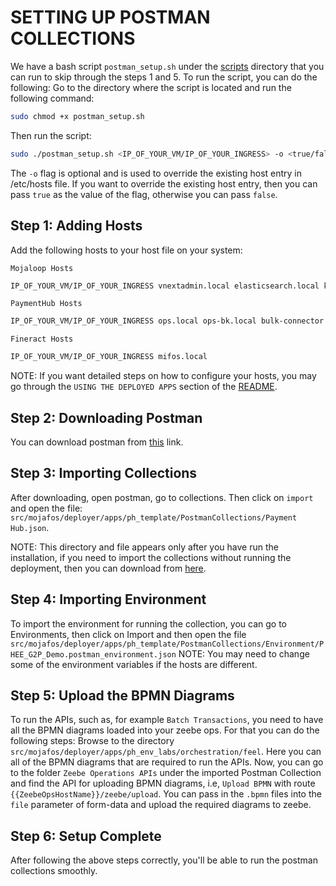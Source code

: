 # SETTING UP POSTMAN COLLECTIONS

We have a bash script `postman_setup.sh` under the [scripts](../scripts/post_installation.sh) directory that you can run to skip through the steps 1 and 5. 
To run the script, you can do the following:
Go to the directory where the script is located and run the following command:
```bash
sudo chmod +x postman_setup.sh
```
Then run the script:
```bash
sudo ./postman_setup.sh <IP_OF_YOUR_VM/IP_OF_YOUR_INGRESS> -o <true/false>
```

The `-o` flag is optional and is used to override the existing host entry in /etc/hosts file. If you want to override the existing host entry, then you can pass `true` as the value of the flag, otherwise you can pass `false`.

## Step 1: Adding Hosts
Add the following hosts to your host file on your system:

`Mojaloop Hosts`
```bash
IP_OF_YOUR_VM/IP_OF_YOUR_INGRESS vnextadmin.local elasticsearch.local kibana.local mongoexpress.local kafkaconsole.local fspiop.local bluebank.local greenbank.local mifos.local
```

`PaymentHub Hosts`
```bash
IP_OF_YOUR_VM/IP_OF_YOUR_INGRESS ops.local ops-bk.local bulk-connector.local messagegateway.local minio.local ams-mifos.local bill-pay.local channel.local channel-gsma.local crm.local mockpayment.local mojaloop.local identity-mapper.local analytics.local vouchers.local zeebeops.local notifications.local
```

`Fineract Hosts`
```bash
IP_OF_YOUR_VM/IP_OF_YOUR_INGRESS mifos.local
```

NOTE: If you want detailed steps on how to configure your hosts, you may go through the `USING THE DEPLOYED APPS` section of the [README](./README.md).

## Step 2: Downloading Postman
You can download postman from [this](https://www.postman.com/downloads) link.

## Step 3: Importing Collections
After downloading, open postman, go to collections. Then click on `import` and open the file: `src/mojafos/deployer/apps/ph_template/PostmanCollections/Payment Hub.json`.

NOTE: This directory and file appears only after you have run the installation, if you need to import the collections without running the deployment, then you can download from [here](https://raw.githubusercontent.com/openMF/ph-ee-env-template/master/PostmanCollections/Payment%20Hub.json).


## Step 4: Importing Environment
To import the environment for running the collection, you can go to Environments, then click on Import and then open the file `src/mojafos/deployer/apps/ph_template/PostmanCollections/Environment/PHEE_G2P_Demo.postman_environment.json`
NOTE: You may need to change some of the environment variables if the hosts are different.

## Step 5: Upload the BPMN Diagrams
To run the APIs, such as, for example `Batch Transactions`, you need to have all the BPMN diagrams loaded into your zeebe ops.
For that you can do the following steps:
Browse to the directory `src/mojafos/deployer/apps/ph_env_labs/orchestration/feel`. Here you can all of the BPMN diagrams that are required to run the APIs. 
Now, you can go to the folder `Zeebe Operations APIs` under the imported Postman Collection and find the API for uploading BPMN diagrams, i.e, `Upload BPMN` with route `{{ZeebeOpsHostName}}/zeebe/upload`.
You can pass in the `.bpmn` files into the `file` parameter of form-data and upload the required diagrams to zeebe.

## Step 6: Setup Complete
After following the above steps correctly, you'll be able to run the postman collections smoothly.
